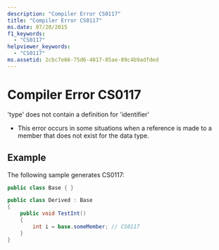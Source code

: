 ```yaml
---
description: "Compiler Error CS0117"
title: "Compiler Error CS0117"
ms.date: 07/20/2015
f1_keywords:
  - "CS0117"
helpviewer_keywords:
  - "CS0117"
ms.assetid: 2cbc7e66-75d6-4817-85ae-89c4b9adfded
---
```

# Compiler Error CS0117

'type' does not contain a definition for 'identifier'

- This error occurs in some situations when a reference is made to a member that does not exist for the data type.

## Example

The following sample generates CS0117:

```csharp
public class Base { }

public class Derived : Base
{
    public void TestInt()
    {
        int i = base.someMember; // CS0117
    }
}
```
